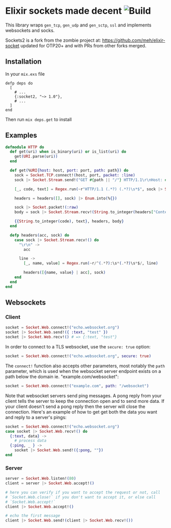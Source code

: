 Elixir sockets made decent ![Build](https://github.com/dominicletz/elixir-socket2/actions/workflows/test.yml/badge.svg)
==========================
This library wraps `gen_tcp`, `gen_udp` and `gen_sctp`, `ssl` and implements
websockets and socks.

Sockets2 is a fork from the zombie project at: https://github.com/meh/elixir-socket updated for OTP20+ and with PRs from other forks merged. 


Installation
--------
In your `mix.exs` file

```
defp deps do
  [
    # ...
    {:socket2, "~> 1.0"},
    # ...
  ]
end
```

Then run `mix deps.get` to install

Examples
--------

```elixir
defmodule HTTP do
  def get(uri) when is_binary(uri) or is_list(uri) do
    get(URI.parse(uri))
  end

  def get(%URI{host: host, port: port, path: path}) do
    sock = Socket.TCP.connect!(host, port, packet: :line)
    sock |> Socket.Stream.send!("GET #{path || "/"} HTTP/1.1\r\nHost: #{host}\r\n\r\n")

    [_, code, text] = Regex.run(~r"HTTP/1.1 (.*?) (.*?)\s*$", sock |> Socket.Stream.recv!())

    headers = headers([], sock) |> Enum.into(%{})

    sock |> Socket.packet!(:raw)
    body = sock |> Socket.Stream.recv!(String.to_integer(headers["Content-Length"]))

    {{String.to_integer(code), text}, headers, body}
  end

  defp headers(acc, sock) do
    case sock |> Socket.Stream.recv!() do
      "\r\n" ->
        acc

      line ->
        [_, name, value] = Regex.run(~r/^(.*?):\s*(.*?)\s*$/, line)

        headers([{name, value} | acc], sock)
    end
  end
end
```

Websockets
----------

### Client

```elixir
socket = Socket.Web.connect!("echo.websocket.org")
socket |> Socket.Web.send!({ :text, "test" })
socket |> Socket.Web.recv!() # => {:text, "test"}
```

In order to connect to a TLS websocket, use the `secure: true` option:

```elixir
socket = Socket.Web.connect!("echo.websocket.org", secure: true)
```

The `connect!` function also accepts other parameters, most notably the `path` parameter, which is used when the websocket server endpoint exists on a path below the domain ie. "example.com/websocket":

```elixir
socket = Socket.Web.connect!("example.com", path: "/websocket")
```

Note that websocket servers send ping messages. A pong reply from your client tells the server to keep the connection open and to send more data. If your client doesn't send a pong reply then the server will close the connection. Here's an example of how to get get both the data you want and reply to a server's pings:

```elixir
socket = Socket.Web.connect!("echo.websocket.org")
case socket |> Socket.Web.recv!() do
  {:text, data} ->
    # process data
  {:ping, _ } ->
    socket |> Socket.Web.send!({:pong, ""})
end
```

### Server

```elixir
server = Socket.Web.listen!(80)
client = server |> Socket.Web.accept!()

# here you can verify if you want to accept the request or not, call
# `Socket.Web.close!` if you don't want to accept it, or else call
# `Socket.Web.accept!`
client |> Socket.Web.accept!()

# echo the first message
client |> Socket.Web.send!(client |> Socket.Web.recv!())
```
